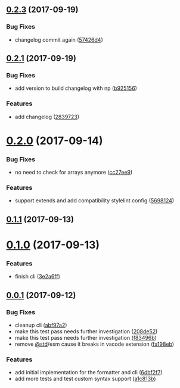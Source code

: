 <a name="0.2.3"></a>
## [0.2.3](https://github.com/hugomrdias/prettier-stylelint/compare/v0.2.1...v0.2.3) (2017-09-19)


### Bug Fixes

* changelog commit again ([57426d4](https://github.com/hugomrdias/prettier-stylelint/commit/57426d4))



<a name="0.2.1"></a>
## [0.2.1](https://github.com/hugomrdias/prettier-stylelint/compare/v0.2.0...v0.2.1) (2017-09-19)


### Bug Fixes

* add version to build changelog with np ([b925156](https://github.com/hugomrdias/prettier-stylelint/commit/b925156))


### Features

* add changelog ([2839723](https://github.com/hugomrdias/prettier-stylelint/commit/2839723))



<a name="0.2.0"></a>
# [0.2.0](https://github.com/hugomrdias/prettier-stylelint/compare/v0.1.1...v0.2.0) (2017-09-14)


### Bug Fixes

* no need to check for arrays anymore ([cc27ee9](https://github.com/hugomrdias/prettier-stylelint/commit/cc27ee9))


### Features

* support extends and add compatibility stylelint config  ([5698124](https://github.com/hugomrdias/prettier-stylelint/commit/5698124))



<a name="0.1.1"></a>
## [0.1.1](https://github.com/hugomrdias/prettier-stylelint/compare/v0.1.0...v0.1.1) (2017-09-13)



<a name="0.1.0"></a>
# [0.1.0](https://github.com/hugomrdias/prettier-stylelint/compare/v0.0.1...v0.1.0) (2017-09-13)


### Features

* finish cli ([3e2a6ff](https://github.com/hugomrdias/prettier-stylelint/commit/3e2a6ff))



<a name="0.0.1"></a>
## [0.0.1](https://github.com/hugomrdias/prettier-stylelint/compare/6dbf2f7...v0.0.1) (2017-09-12)


### Bug Fixes

* cleanup cli ([abf97a2](https://github.com/hugomrdias/prettier-stylelint/commit/abf97a2))
* make this test pass needs further investigation ([208de52](https://github.com/hugomrdias/prettier-stylelint/commit/208de52))
* make this test pass needs further investigation ([f83496b](https://github.com/hugomrdias/prettier-stylelint/commit/f83496b))
* remove [@std](https://github.com/std)/esm cause it breaks in vscode extension ([fa198eb](https://github.com/hugomrdias/prettier-stylelint/commit/fa198eb))


### Features

* add initial implementation for the formatter and cli ([6dbf2f7](https://github.com/hugomrdias/prettier-stylelint/commit/6dbf2f7))
* add more tests and test custom syntax support ([a1c813b](https://github.com/hugomrdias/prettier-stylelint/commit/a1c813b))



